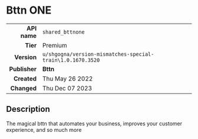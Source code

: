# Bttn ONE
| | |
|-:|-|
|**API name**|`shared_bttnone`|
|**Tier**|Premium|
|**Version**|`u/shgogna/version-mismatches-special-train\1.0.1670.3520`|
|**Publisher**|**Bttn**|
|**Created**|Thu May 26 2022|
|**Changed**|Thu Dec 07 2023|

## Description
The magical bttn that automates your business, improves your customer experience, and so much more

